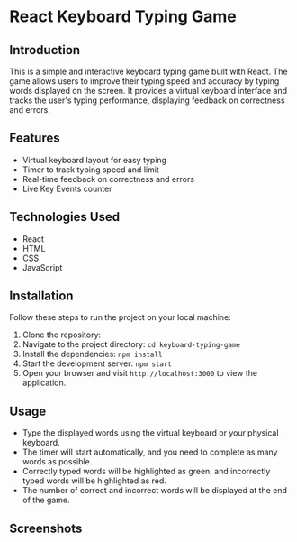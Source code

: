 # React Keyboard Typing Game

## Introduction
This is a simple and interactive keyboard typing game built with React. The game allows users to improve their typing speed and accuracy by typing words displayed on the screen. It provides a virtual keyboard interface and tracks the user's typing performance, displaying feedback on correctness and errors.

## Features
- Virtual keyboard layout for easy typing
- Timer to track typing speed and limit
- Real-time feedback on correctness and errors
- Live Key Events counter

## Technologies Used
- React
- HTML
- CSS
- JavaScript

## Installation
Follow these steps to run the project on your local machine:

1. Clone the repository: 
2. Navigate to the project directory: `cd keyboard-typing-game`
3. Install the dependencies: `npm install`
4. Start the development server: `npm start`
5. Open your browser and visit `http://localhost:3000` to view the application.

## Usage
- Type the displayed words using the virtual keyboard or your physical keyboard.
- The timer will start automatically, and you need to complete as many words as possible.
- Correctly typed words will be highlighted as green, and incorrectly typed words will be highlighted as red.
- The number of correct and incorrect words will be displayed at the end of the game.

## Screenshots
